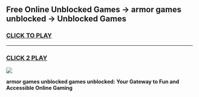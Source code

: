 
## Free Online Unblocked Games → armor games unblocked → Unblocked Games
<h3>
<a href="https://premium.freeplayer.one?title=armor_games_unblocked&ref=21F">CLICK TO PLAY</a></h3>
<hr>

<h3>
<a href="https://premium.freeplayer.one?title=armor_games_unblocked&ref=21F">CLICK 2 PLAY</a>
  
</h3>

<a href="https://premium.freeplayer.one?title=armor_games_unblocked&ref=21F/"><img src="https://clearcache.store/games.png"></a>


**armor games unblocked games unblocked: Your Gateway to Fun and Accessible Online Gaming**
